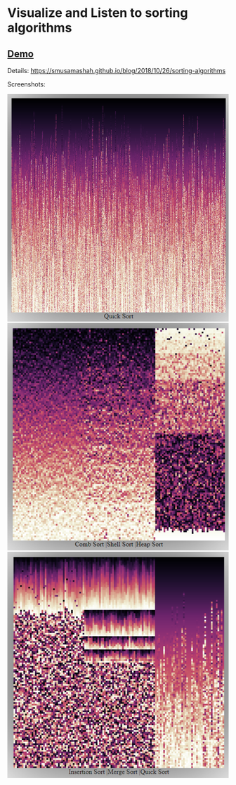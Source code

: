 # Visualize and Listen to sorting algorithms

## [Demo](https://smusamashah.github.io/VisualizingSorts/sorting.html)

Details: https://smusamashah.github.io/blog/2018/10/26/sorting-algorithms

Screenshots:

![Screenshot 1](screenshot3.png)
![Screenshot 1](screenshot1.png)
![Screenshot 1](screenshot2.png)

